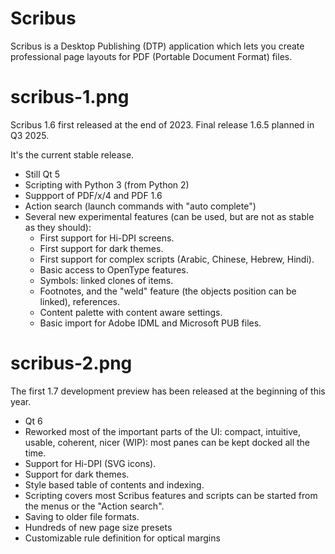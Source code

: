 # Scribus

Scribus is a Desktop Publishing (DTP) application which lets you create professional page layouts for PDF (Portable Document Format) files.

# scribus-1.png

Scribus 1.6 first released at the end of 2023. Final release 1.6.5 planned in Q3 2025.

It's the current stable release.

- Still Qt 5
- Scripting with Python 3 (from Python 2)
- Suppport of PDF/x/4 and PDF 1.6
- Action search (launch commands with "auto complete")
- Several new experimental features (can be used, but are not as stable as they should):
  - First support for Hi-DPI screens.
  - First support for dark themes.
  - First support for complex scripts (Arabic, Chinese, Hebrew, Hindi).
  - Basic access to OpenType features.
  - Symbols: linked clones of items.
  - Footnotes, and the "weld" feature (the objects position can be linked), references.
  - Content palette with content aware settings.
  - Basic import for Adobe IDML and Microsoft PUB files.

# scribus-2.png

The first 1.7 development preview has been released at the beginning of this year.

  - Qt 6
  - Reworked most of the important parts of the UI: compact, intuitive, usable, coherent, nicer (WIP): most panes can be kept docked all the time.
  - Support for Hi-DPI (SVG icons).
  - Support for dark themes.
  - Style based table of contents and indexing.
  - Scripting covers most Scribus features and scripts can be started from the menus or the "Action search".
  - Saving to older file formats.
  - Hundreds of new page size presets
  - Customizable rule definition for optical margins
